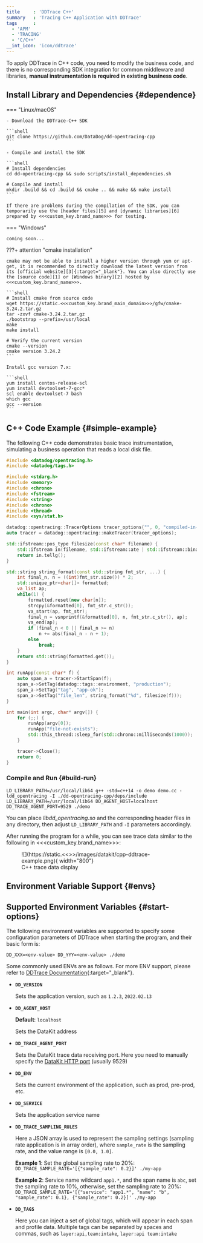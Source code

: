 ```yaml
---
title     : 'DDTrace C++'
summary   : 'Tracing C++ Application with DDTrace'
tags      :
  - 'APM'
  - 'TRACING'
  - 'C/C++'
__int_icon: 'icon/ddtrace'
---
```



To apply DDTrace in C++ code, you need to modify the business code, and there is no corresponding SDK integration for common middleware and libraries, **manual instrumentation is required in existing business code**.

## Install Library and Dependencies {#dependence}

<!-- markdownlint-disable MD046 -->
=== "Linux/macOS"

    - Download the DDTrace-C++ SDK

    ```shell
    git clone https://github.com/DataDog/dd-opentracing-cpp
    ```

    - Compile and install the SDK

    ```shell
    # Install dependencies
    cd dd-opentracing-cpp && sudo scripts/install_dependencies.sh

    # Compile and install
    mkdir .build && cd .build && cmake .. && make && make install
    ```

    If there are problems during the compilation of the SDK, you can temporarily use the [header files][5] and [dynamic libraries][6] prepared by <<<custom_key.brand_name>>> for testing.

=== "Windows"

    coming soon...

???+ attention "cmake installation"

    cmake may not be able to install a higher version through yum or apt-get, it is recommended to directly download the latest version from its [official website][3]{:target="_blank"}. You can also directly use the [source code][1] or [Windows binary][2] hosted by <<<custom_key.brand_name>>>.

    ```shell
    # Install cmake from source code
    wget https://static.<<<custom_key.brand_main_domain>>>/gfw/cmake-3.24.2.tar.gz
    tar -zxvf cmake-3.24.2.tar.gz
    ./bootstrap --prefix=/usr/local
    make
    make install

    # Verify the current version
    cmake --version
    cmake version 3.24.2
    ```

    Install gcc version 7.x:

    ```shell
    yum install centos-release-scl
    yum install devtoolset-7-gcc*
    scl enable devtoolset-7 bash
    which gcc
    gcc --version
    ```
<!-- markdownlint-enable -->

## C++ Code Example {#simple-example}

The following C++ code demonstrates basic trace instrumentation, simulating a business operation that reads a local disk file.

```cpp linenums="1" hl_lines="1-2 13-14 40-43 53" title="demo.cc"
#include <datadog/opentracing.h>
#include <datadog/tags.h>

#include <stdarg.h>
#include <memory>
#include <chrono>
#include <fstream>
#include <string>
#include <chrono>
#include <thread>
#include <sys/stat.h>

datadog::opentracing::TracerOptions tracer_options{"", 0, "compiled-in-example"};
auto tracer = datadog::opentracing::makeTracer(tracer_options);

std::ifstream::pos_type filesize(const char* filename) {
    std::ifstream in(filename, std::ifstream::ate | std::ifstream::binary);
    return in.tellg();
}

std::string string_format(const std::string fmt_str, ...) {
    int final_n, n = ((int)fmt_str.size()) * 2;
    std::unique_ptr<char[]> formatted;
    va_list ap;
    while(1) {
        formatted.reset(new char[n]);
        strcpy(&formatted[0], fmt_str.c_str());
        va_start(ap, fmt_str);
        final_n = vsnprintf(&formatted[0], n, fmt_str.c_str(), ap);
        va_end(ap);
        if (final_n < 0 || final_n >= n)
            n += abs(final_n - n + 1);
        else
            break;
    }
    return std::string(formatted.get());
}

int runApp(const char* f) {
    auto span_a = tracer->StartSpan(f);
    span_a->SetTag(datadog::tags::environment, "production");
    span_a->SetTag("tag", "app-ok");
    span_a->SetTag("file_len", string_format("%d", filesize(f)));
}

int main(int argc, char* argv[]) {
    for (;;) {
        runApp(argv[0]);
        runApp("file-not-exists");
        std::this_thread::sleep_for(std::chrono::milliseconds(1000));
    }

    tracer->Close();
    return 0;
}
```

### Compile and Run {#build-run}

```shell
LD_LIBRARY_PATH=/usr/local/lib64 g++ -std=c++14 -o demo demo.cc -ldd_opentracing -I ./dd-opentracing-cpp/deps/include
LD_LIBRARY_PATH=/usr/local/lib64 DD_AGENT_HOST=localhost DD_TRACE_AGENT_PORT=9529 ./demo
```

You can place *libdd_opentracing.so* and the corresponding header files in any directory, then adjust `LD_LIBRARY_PATH` and `-I` parameters accordingly.

After running the program for a while, you can see trace data similar to the following in <<<custom_key.brand_name>>>:

<figure markdown>
  ![](https://static.<<<custom_key.brand_main_domain>>>/images/datakit/cpp-ddtrace-example.png){  width="800"}
  <figcaption>C++ trace data display</figcaption>
</figure>

## Environment Variable Support {#envs}

## Supported Environment Variables {#start-options}

The following environment variables are supported to specify some configuration parameters of DDTrace when starting the program, and their basic form is:

```shell
DD_XXX=<env-value> DD_YYY=<env-value> ./demo
```

Some commonly used ENVs are as follows. For more ENV support, please refer to [DDTrace Documentation][7]{:target="_blank"}.

- **`DD_VERSION`**

    Sets the application version, such as `1.2.3`, `2022.02.13`

- **`DD_AGENT_HOST`**

    **Default**: `localhost`

    Sets the DataKit address

- **`DD_TRACE_AGENT_PORT`**

    Sets the DataKit trace data receiving port. Here you need to manually specify the [DataKit HTTP port][4] (usually 9529)

- **`DD_ENV`**

    Sets the current environment of the application, such as prod, pre-prod, etc.

- **`DD_SERVICE`**

    Sets the application service name

- **`DD_TRACE_SAMPLING_RULES`**

    Here a JSON array is used to represent the sampling settings (sampling rate application is in array order), where `sample_rate` is the sampling rate, and the value range is `[0.0, 1.0]`.

    **Example 1**: Set the global sampling rate to 20%: `DD_TRACE_SAMPLE_RATE='[{"sample_rate": 0.2}]' ./my-app`

    **Example 2**: Service name wildcard `app1.*`, and the span name is `abc`, set the sampling rate to 10%, otherwise, set the sampling rate to 20%: `DD_TRACE_SAMPLE_RATE='[{"service": "app1.*", "name": "b", "sample_rate": 0.1}, {"sample_rate": 0.2}]' ./my-app`

- **`DD_TAGS`**

    Here you can inject a set of global tags, which will appear in each span and profile data. Multiple tags can be separated by spaces and commas, such as `layer:api,team:intake`, `layer:api team:intake`

<!-- markdownlint-disable MD053 -->
[1]: https://static.<<<custom_key.brand_main_domain>>>/gfw/cmake-3.24.2.tar.gz
[2]: https://static.<<<custom_key.brand_main_domain>>>/gfw/cmake-3.24.2-windows-x86_64.msi
[3]: https://cmake.org/download/
[4]: ../datakit/datakit-conf.md#config-http-server
[5]: https://static.<<<custom_key.brand_main_domain>>>/gfw/dd-cpp-include.tar.gz
[6]: https://static.<<<custom_key.brand_main_domain>>>/gfw/libdd_opentracing.so
[7]: https://docs.datadoghq.com/tracing/trace_collection/library_config/cpp/
<!-- markdownlint-enable -->
